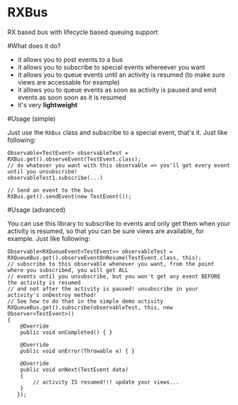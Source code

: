 # RXBus
RX based bus with lifecycle based queuing support

#What does it do?

* it allows you to post events to a bus
* it allows you to subscribe to special events whereever you want
* it allows you to queue events until an activity is resumed (to make sure views are accessable for example)
* it allows you to queue events as soon as activity is paused and emit events as soon soon as it is resumed
* it's very **lightweight**
 
#Usage (simple)

Just use the `RXBus` class and subscribe to a special event, that's it. Just like following:

    Observable<TestEvent> observableTest = RXBus.get().observeEvent(TestEvent.class);
    // do whatever you want with this observable => you'll get every event until you unsubscribe!
    observableTest1.subscribe(...)
   
    // Send an event to the bus
    RXBus.get().sendEvent(new TestEvent());
    
#Usage (advanced)

You can use this library to subscribe to events and only get them when your activity is resumed, so that you can be sure views are available, for example. Just like following:

    Observable<RXQueueEvent<TestEvent>> observableTest = RXQueueBus.get().observeEventOnResume(TestEvent.class, this);
    // subscribe to this observable whenever you want, from the point where you subscribed, you will get ALL
    // events until you unsubscribe, but you won't get any event BEFORE the activity is resumed
    // and not after the activity is paused! unsubscribe in your activity's onDestroy method!
    // See how to do that in the simple demo activity
    RXQueueBus.get().subscribe(observableTest, this, new Observer<TestEvent>()
    {
        @Override
        public void onCompleted() { }

        @Override
        public void onError(Throwable e) { }

        @Override
        public void onNext(TestEvent data)
        {
            // activity IS resumed!!! update your views...
        }
	   });

